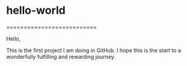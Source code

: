 # hello-world
==========================

Hello,

This is the first project I am doing in GitHub. I hope this is the start to a wonderfully fulfilling and rewarding journey. 
